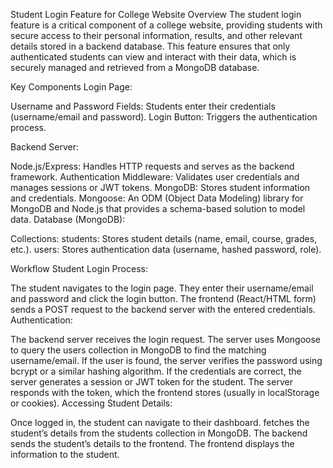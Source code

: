 Student Login Feature for College Website
Overview
The student login feature is a critical component of a college website, providing students with secure access to their personal information, results, and other relevant details stored in a backend database. This feature ensures that only authenticated students can view and interact with their data, which is securely managed and retrieved from a MongoDB database.

Key Components
Login Page:

Username and Password Fields: Students enter their credentials (username/email and password).
Login Button: Triggers the authentication process.

Backend Server:

Node.js/Express: Handles HTTP requests and serves as the backend framework.
Authentication Middleware: Validates user credentials and manages sessions or JWT tokens.
MongoDB: Stores student information and credentials.
Mongoose: An ODM (Object Data Modeling) library for MongoDB and Node.js that provides a schema-based solution to model data.
Database (MongoDB):

Collections:
students: Stores student details (name, email, course, grades, etc.).
users: Stores authentication data (username, hashed password, role).

Workflow
Student Login Process:

The student navigates to the login page.
They enter their username/email and password and click the login button.
The frontend (React/HTML form) sends a POST request to the backend server with the entered credentials.
Authentication:

The backend server receives the login request.
The server uses Mongoose to query the users collection in MongoDB to find the matching username/email.
If the user is found, the server verifies the password using bcrypt or a similar hashing algorithm.
If the credentials are correct, the server generates a session or JWT token for the student.
The server responds with the token, which the frontend stores (usually in localStorage or cookies).
Accessing Student Details:

Once logged in, the student can navigate to their dashboard.
fetches the student’s details from the students collection in MongoDB.
The backend sends the student’s details to the frontend.
The frontend displays the information to the student.
